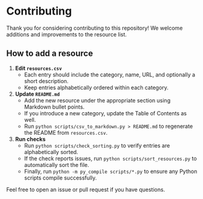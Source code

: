 # Contributing

Thank you for considering contributing to this repository! We welcome additions and improvements to the resource list.

## How to add a resource

1. **Edit `resources.csv`**
   - Each entry should include the category, name, URL, and optionally a short description.
   - Keep entries alphabetically ordered within each category.
2. **Update `README.md`**
   - Add the new resource under the appropriate section using Markdown bullet points.
   - If you introduce a new category, update the Table of Contents as well.
   - Run `python scripts/csv_to_markdown.py > README.md` to regenerate the README from `resources.csv`.
3. **Run checks**
   - Run `python scripts/check_sorting.py` to verify entries are alphabetically sorted.
   - If the check reports issues, run `python scripts/sort_resources.py` to automatically sort the file.
   - Finally, run `python -m py_compile scripts/*.py` to ensure any Python scripts compile successfully.

Feel free to open an issue or pull request if you have questions.
